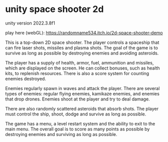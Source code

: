 # unity space shooter 2d
unity version 2022.3.8f1

play here (webGL): https://randomname534.itch.io/2d-space-shooter-demo

This is a top-down 2D space shooter. The player controls a spaceship that can fire laser shots, missiles and plasma shots. The goal of the game is to survive as long as possible by destroying enemies and avoiding asteroids.

The player has a supply of health, armor, fuel, ammunition and missiles, which are displayed on the screen. He can collect bonuses, such as health kits, to replenish resources. There is also a score system for counting enemies destroyed.

Enemies regularly spawn in waves and attack the player. There are several types of enemies: regular flying enemies, kamikaze enemies, and enemies that drop drones. Enemies shoot at the player and try to deal damage.

There are also randomly scattered asteroids that absorb shots. The player must control the ship, shoot, dodge and survive as long as possible.

The game has a menu, a level restart system and the ability to exit to the main menu. The overall goal is to score as many points as possible by destroying enemies and surviving as long as possible.
